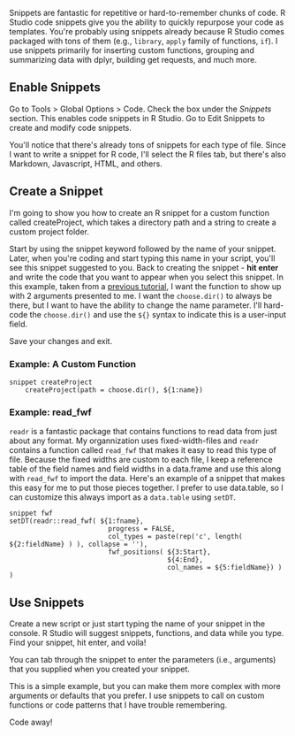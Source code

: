 Snippets are fantastic for repetitive or hard-to-remember chunks of code.  R Studio code snippets give you the ability to quickly repurpose your code as templates.  You're probably using snippets already because R Studio comes packaged with tons of them (e.g., `library`, `apply` family of functions, `if`).
I use snippets primarily for inserting custom functions, grouping and summarizing data with dplyr, building get requests, and much more.

## Enable Snippets
Go to Tools > Global Options > Code.
Check the box under the *Snippets* section.  This enables code snippets in R Studio.
Go to Edit Snippets to create and modify code snippets.

You'll notice that there's already tons of snippets for each type of file.  Since I want to write a snippet for R code, I'll select the R files tab, but there's also Markdown, Javascript, HTML, and others. 

## Create a Snippet
I'm going to show you how to create an R snippet for a custom function called createProject, which takes a directory path and a string to create a custom project folder.

Start by using the snippet keyword followed by the name of your snippet. Later, when you're coding and start typing this name in your script, you'll see this snippet suggested to you. 
Back to creating the snippet - **hit enter** and write the code that you want to appear when you select this snippet.  In this example, taken from a [previous tutorial](https://github.com/georgemirandajr/georgemirandajr/blob/main/Tutorials/Create%20a%20Custom%20Project%20Template.md), I want the function to show up with 2 arguments presented to me.  I want the `choose.dir()` to always be there, but I want to have the ability to change the name parameter.  I'll hard-code the `choose.dir()` and use the `${}` syntax to indicate this is a user-input field.  
  
Save your changes and exit.  
  
### Example: A Custom Function
```
snippet createProject
	createProject(path = choose.dir(), ${1:name})
```  

### Example: read_fwf
`readr` is a fantastic package that contains functions to read data from just about any format.  My organnization uses fixed-width-files and `readr` contains a function called `read_fwf` that makes it easy to read this type of file.  Because the fixed widths are custom to each file, I keep a reference table of the field names and field widths in a data.frame and use this along with `read_fwf` to import the data.  Here's an example of a snippet that makes this easy for me to put those pieces together.  I prefer to use data.table, so I can customize this always import as a `data.table` using `setDT`.

```
snippet fwf
setDT(readr::read_fwf( ${1:fname},
                         progress = FALSE,
                         col_types = paste(rep('c', length( ${2:fieldName} ) ), collapse = ''),
                         fwf_positions( ${3:Start},
                                        ${4:End},
                                        col_names = ${5:fieldName}) ) )
```

## Use Snippets

Create a new script or just start typing the name of your snippet in the console.  R Studio will suggest snippets, functions, and data while you type.  Find your snippet, hit enter, and voila!

You can tab through the snippet to enter the parameters (i.e., arguments) that you supplied when you created your snippet.  

This is a simple example, but you can make them more complex with more arguments or defaults that you prefer.  I use snippets to call on custom functions or code patterns that I have trouble remembering.

Code away!  
